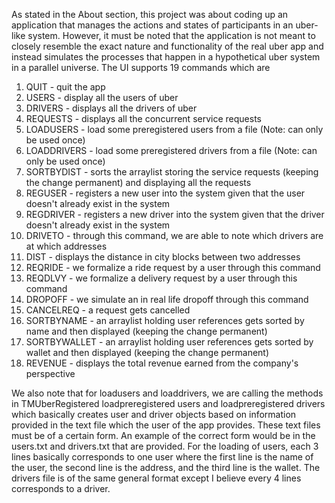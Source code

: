 As stated in the About section, this project was about coding up an application that manages the actions and states of participants in an uber-like system. However, it must be noted that the application is not meant
to closely resemble the exact nature and functionality of the real uber app and instead simulates the processes that happen in a hypothetical uber system in a parallel universe. The UI supports 19 commands which
are

1. QUIT - quit the app
2. USERS - display all the users of uber
3. DRIVERS - displays all the drivers of uber
4. REQUESTS - displays all the concurrent service requests
5. LOADUSERS - load some preregistered users from a file (Note: can only be used once)
6. LOADDRIVERS - load some preregistered drivers from a file (Note: can only be used once)
7. SORTBYDIST - sorts the arraylist storing the service requests (keeping the change permanent) and displaying all the requests
8. REGUSER - registers a new user into the system given that the user doesn't already exist in the system
9. REGDRIVER - registers a new driver into the system given that the driver doesn't already exist in the system
10. DRIVETO - through this command, we are able to note which drivers are at which addresses
11. DIST - displays the distance in city blocks between two addresses
12. REQRIDE - we formalize a ride request by a user through this command
13. REQDLVY - we formalize a delivery request by a user through this command
14. DROPOFF - we simulate an in real life dropoff through this command
15. CANCELREQ - a request gets cancelled
16. SORTBYNAME - an arraylist holding user references gets sorted by name and then displayed (keeping the change permanent)
17. SORTBYWALLET - an arraylist holding user references gets sorted by wallet and then displayed (keeping the change permanent)
18. REVENUE - displays the total revenue earned from the company's perspective

We also note that for loadusers and loaddrivers, we are calling the methods in TMUberRegistered loadpreregistered users and loadpreregistered drivers which basically creates user and driver objects based on
information provided in the text file which the user of the app provides. These text files must be of a certain form. An example of the correct form would be in the users.txt and drivers.txt that are provided. For the loading of users, each 3 lines basically corresponds to one user where the first line is the name of the user, the second line is the address, and the third line is the wallet. The drivers file is of the same general format except I believe every 4 lines corresponds to a driver.
